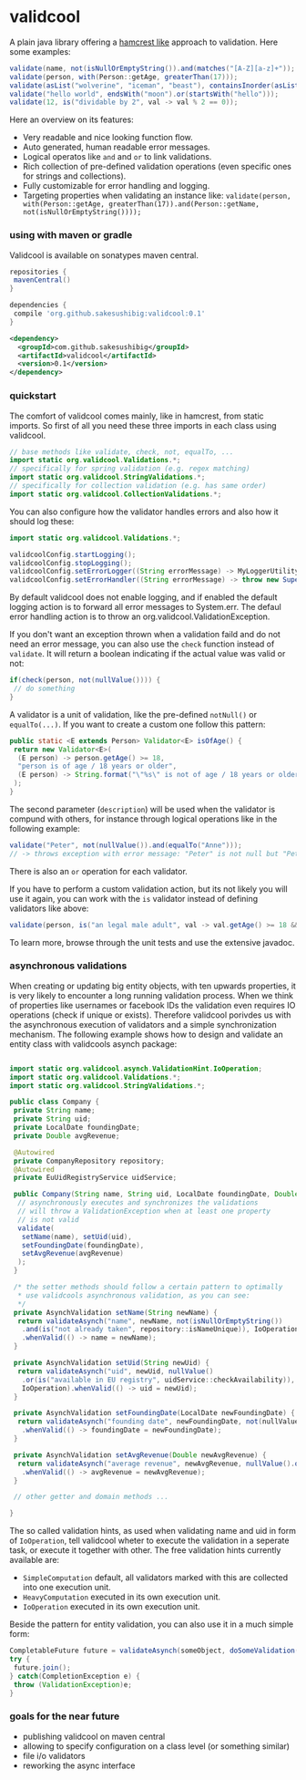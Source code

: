 # validcool

A plain java library offering a [hamcrest like](https://code.google.com/p/hamcrest/) approach to validation. Here some examples:

```java
validate(name, not(isNullOrEmptyString()).and(matches("[A-Z][a-z]+"));
validate(person, with(Person::getAge, greaterThan(17)));
validate(asList("wolverine", "iceman", "beast"), containsInorder(asList("storm", "xavier", "wolverine", "iceman", "beast", "rouge")));
validate("hello world", endsWith("moon").or(startsWith("hello")));
validate(12, is("dividable by 2", val -> val % 2 == 0));
```

Here an overview on its features:

* Very readable and nice looking function flow.
* Auto generated, human readable error messages.
* Logical operatos like `and` and `or` to link validations.
* Rich collection of pre-defined validation operations (even specific ones for strings and collections).
* Fully customizable for error handling and logging.
* Targeting properties when validating an instance like: `validate(person, with(Person::getAge, greaterThan(17)).and(Person::getName, not(isNullOrEmptyString())));`

### using with maven or gradle
Validcool is available on sonatypes maven central.

```groovy
repositories {
 mavenCentral()
}

dependencies {
 compile 'org.github.sakesushibig:validcool:0.1'
}
```

```xml
<dependency>
  <groupId>com.github.sakesushibig</groupId>
  <artifactId>validcool</artifactId>
  <version>0.1</version>
</dependency>
```

### quickstart
The comfort of validcool comes mainly, like in hamcrest, from static imports. So first of all you need these three imports in each class using validcool.

```java
// base methods like validate, check, not, equalTo, ...
import static org.validcool.Validations.*;
// specifically for spring validation (e.g. regex matching)
import static org.validcool.StringValidations.*;
// specifically for collection validation (e.g. has same order)
import static org.validcool.CollectionValidations.*;
```

You can also configure how the validator handles errors and also how it should log these:

```java
import static org.validcool.Validations.*;

validcoolConfig.startLogging();
validcoolConfig.stopLogging();
validcoolConfig.setErrorLogger((String errorMessage) -> MyLoggerUtility.logValidationError(errorMessage));
validcoolConfig.setErrorHandler((String errorMessage) -> throw new SuperCoolAndCustomValidationException(errorMessage));
```

By default validcool does not enable logging, and if enabled the default logging action is to forward all error messages to System.err.
The defaul error handling action is to throw an org.validcool.ValidationException.

If you don't want an exception thrown when a validation faild and do not need an error message, you can also use the `check` function instead of `validate`. It will return a boolean indicating if the actual value was valid or not:

```java
if(check(person, not(nullValue()))) {
 // do something
}
```

A validator is a unit of validation, like the pre-defined `notNull()` or `equalTo(...)`. If you want to create a custom one follow this pattern:

```java
public static <E extends Person> Validator<E> isOfAge() {
 return new Validator<E>(
  (E person) -> person.getAge() >= 18,
  "person is of age / 18 years or older",
  (E person) -> String.format("\"%s\" is not of age / 18 years or older", person.toString())
 );
}
```

The second parameter (`description`) will be used when the validator is compund with others, for instance through logical operations like in the following example:

```java
validate("Peter", not(nullValue()).and(equalTo("Anne")));
// -> throws exception with error message: "Peter" is not null but "Peter" not equal to "Anne"
```

There is also an `or` operation for each validator.

If you have to perform a custom validation action, but its not likely you will use it again, you can work with the `is` validator instead of defining validators like above:
```java
validate(person, is("an legal male adult", val -> val.getAge() >= 18 && val.getGender() == Gender.MALE));
```

To learn more, browse through the unit tests and use the extensive javadoc.

### asynchronous validations
When creating or updating big entity objects, with ten upwards properties, it is very likely to encounter a long running validation process. When we think of properties like usernames or facebook IDs the validation even requires IO operations (check if unique or exists). Therefore validcool porivdes us with the asynchronous execution of validators and a simple synchronization mechanism. The following example shows how to design and validate an entity class with validcools asynch package:

```java

import static org.validcool.asynch.ValidationHint.IoOperation;
import static org.validcool.Validations.*;
import static org.validcool.StringValidations.*;

public class Company {
 private String name;
 private String uid;
 private LocalDate foundingDate;
 private Double avgRevenue;

 @Autowired
 private CompanyRepository repository;
 @Autowired
 private EuUidRegistryService uidService;

 public Company(String name, String uid, LocalDate foundingDate, Double avgRevenue) {
  // asynchronously executes and synchronizes the validations
  // will throw a ValidationException when at least one property
  // is not valid
  validate(
   setName(name), setUid(uid),
   setFoundingDate(foundingDate),
   setAvgRevenue(avgRevenue)
  );
 }

 /* the setter methods should follow a certain pattern to optimally
  * use validcools asynchronous validation, as you can see:
  */
 private AsynchValidation setName(String newName) {
  return validateAsynch("name", newName, not(isNullOrEmptyString())
   .and(is("not already taken", repository::isNameUnique)), IoOperation)
   .whenValid(() -> name = newName);
 }

 private AsynchValidation setUid(String newUid) {
  return validateAsynch("uid", newUid, nullValue()
   .or(is("available in EU registry", uidService::checkAvailability)),
   IoOperation).whenValid(() -> uid = newUid);
 }

 private AsynchValidation setFoundingDate(LocalDate newFoundingDate) {
  return validateAsynch("founding date", newFoundingDate, not(nullValue).and(lowerThan(LocalDate.now())))
   .whenValid(() -> foundingDate = newFoundingDate);
 }

 private AsynchValidation setAvgRevenue(Double newAvgRevenue) {
  return validateAsynch("average revenue", newAvgRevenue, nullValue().or(greaterThan(0.0)))
   .whenValid(() -> avgRevenue = newAvgRevenue);
 }

 // other getter and domain methods ...

}
```
The so called validation hints, as used when validating name and uid in form of `IoOperation`, tell validcool wheter to execute the validation in a seperate task, or execute it together with other. The free validation hints currently available are:

* `SimpleComputation` default, all validators marked with this are collected into one execution unit.
* `HeavyComputation` executed in its own execution unit.
* `IoOperation` executed in its own execution unit.

Beside the pattern for entity validation, you can also use it in a much simple form:

```java
CompletableFuture future = validateAsynch(someObject, doSomeValidation()).run();
try {
 future.join();
} catch(CompletionException e) {
 throw (ValidationException)e;
}
```

### goals for the near future

* publishing validcool on maven central
* allowing to specify configuration on a class level (or something similar)
* file i/o validators
* reworking the async interface
